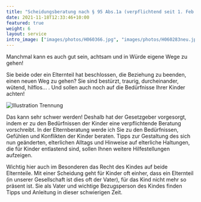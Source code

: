 ```yaml
---
title: "Scheidungs­beratung nach § 95 Abs.1a (verpflichtend seit 1. Feb. 2013)"
date: 2021-11-18T12:33:46+10:00
featured: true
weight: 6
layout: service
intro_image: ["images/photos/H060366.jpg", "images/photos/H060283neu.jpg"]
---
```


Manchmal kann es auch gut sein, achtsam und in Würde eigene Wege zu gehen!

Sie beide oder ein Elternteil hat beschlossen, die Beziehung zu beenden, einen neuen Weg zu gehen?
Sie sind bestürzt, traurig, durcheinander, wütend, hilflos... . Und sollen auch noch auf die Bedürfnisse Ihrer Kinder achten!

![Illustration Trennung](../../images/illustrations/PT_Quehenberger_Trennung.png)

Das kann sehr schwer werden! Deshalb hat der Gesetzgeber vorgesorgt, indem er zu den Bedürfnissen der Kinder eine verpflichtende Beratung vorschreibt. In der Elternberatung werde ich Sie zu den Bedürfnissen, Gefühlen und Konflikten der Kinder beraten. Tipps zur Gestaltung des sich nun geänderten, elterlichen Alltags und Hinweise auf elterliche Haltungen, die für Kinder entlastend sind, sollen Ihnen weitere Hilfestellungen aufzeigen.

Wichtig hier auch im Besonderen das Recht des Kindes auf beide Elternteile. Mit einer Scheidung geht für Kinder oft einher, dass ein Elternteil (in unserer Gesellschaft ist dies oft der Vater), für das Kind nicht mehr so präsent ist. Sie als Vater und wichtige Bezugsperson des Kindes finden Tipps und Anleitung in dieser schwierigen Zeit.


